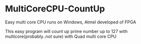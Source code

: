 # MultiCoreCPU-CountUp
Easy multi core CPU runs on Windows, Atmel developed of FPGA

This easy program will count up prime number up to 127 with multicore(probably..not sure)
with Quad multi core CPU
